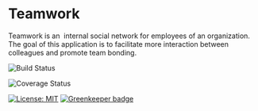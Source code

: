 # Teamwork
Teamwork is an ​ internal social network for employees of an organization. The goal of this application is to facilitate more interaction between colleagues and promote team bonding.

![Build Status](https://travis-ci.org/AgnesNM/Teamwork.svg?branch=master)

![Coverage Status](https://coveralls.io/repos/github/AgnesNM/Teamwork/badge.svg?branch=master)

[![License: MIT](https://img.shields.io/badge/License-MIT-yellow.svg)](https://opensource.org/licenses/MIT) [![Greenkeeper badge](https://badges.greenkeeper.io/AgnesNM/Teamwork.svg)](https://greenkeeper.io/)
